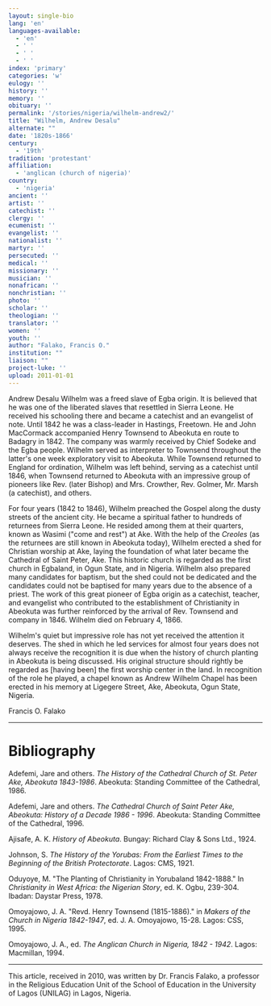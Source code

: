 ```yaml
---
layout: single-bio
lang: 'en'
languages-available:
  - 'en'
  - ' '
  - ' '
  - ' '
index: 'primary'
categories: 'w'
eulogy: ''
history: ''
memory: ''
obituary: ''
permalink: '/stories/nigeria/wilhelm-andrew2/'
title: "Wilhelm, Andrew Desalu"
alternate: ""
date: '1820s-1866'
century:
  - '19th'
tradition: 'protestant'
affiliation:
  - 'anglican (church of nigeria)'
country:
  - 'nigeria'
ancient: ''
artist: ''
catechist: ''
clergy: ''
ecumenist: ''
evangelist: ''
nationalist: ''
martyr: ''
persecuted: ''
medical: ''
missionary: ''
musician: ''
nonafrican: ''
nonchristian: ''
photo: ''
scholar: ''
theologian: ''
translator: ''
women: ''
youth: ''
author: "Falako, Francis O."
institution: ""
liaison: ""
project-luke: ''
upload: 2011-01-01
---
```




Andrew Desalu Wilhelm was a freed slave of Egba origin. It is believed that he was one of the liberated slaves that resettled in Sierra Leone. He received his schooling there and became a catechist and an evangelist of note. Until 1842 he was a class-leader in Hastings, Freetown. He and John MacCormack accompanied Henry Townsend to Abeokuta en route to Badagry in 1842. The company was warmly received by Chief Sodeke and the Egba people. Wilhelm served as interpreter to Townsend throughout the latter's one week exploratory visit to Abeokuta. While Townsend returned to England for ordination, Wilhelm was left behind, serving as a catechist until 1846, when Townsend returned to Abeokuta with an impressive group of pioneers like Rev. (later Bishop) and Mrs. Crowther, Rev. Golmer, Mr. Marsh (a catechist), and others.

For four years (1842 to 1846), Wilhelm preached the Gospel along the dusty streets of the ancient city. He became a spiritual father to hundreds of returnees from Sierra Leone. He resided among them at their quarters, known as Wasimi ("come and rest") at Ake. With the help of the *Creoles* (as the returnees are still known in Abeokuta today), Wilhelm erected a shed for Christian worship at Ake, laying the foundation of what later became the Cathedral of Saint Peter, Ake. This historic church is regarded as the first church in Egbaland, in Ogun State, and in Nigeria. Wilhelm also prepared many candidates for baptism, but the shed could not be dedicated and the candidates could not be baptised for many years due to the absence of a priest. The work of this great pioneer of Egba origin as a catechist, teacher, and evangelist who contributed to the establishment of Christianity in Abeokuta was further reinforced by the arrival of Rev. Townsend and company in 1846. Wilhelm died on February 4, 1866.

Wilhelm's quiet but impressive role has not yet received the attention it deserves. The shed in which he led services for almost four years does not always receive the recognition it is due when the history of church planting in Abeokuta is being discussed. His original structure should rightly be regarded as [having been] the first worship center in the land.  In recognition of the role he played, a chapel known as Andrew Wilhelm Chapel has been erected in his memory at Ligegere Street, Ake, Abeokuta, Ogun State, Nigeria.

Francis O. Falako

---

# Bibliography

Adefemi, Jare and others. *The History of the Cathedral Church of St. Peter Ake, Abeokuta 1843-1986*.  Abeokuta: Standing Committee of the Cathedral, 1986.

Adefemi, Jare and others. *The Cathedral Church of Saint Peter Ake, Abeokuta: History of a Decade 1986 - 1996*. Abeokuta: Standing Committee of the Cathedral, 1996.

Ajisafe, A. K. *History of Abeokuta*. Bungay: Richard Clay & Sons Ltd., 1924.

Johnson, S. *The History of the Yorubas: From the Earliest Times to the Beginning of the British Protectorate*. Lagos: CMS, 1921.

Oduyoye, M. "The Planting of Christianity in Yorubaland 1842-1888." In *Christianity in West Africa: the Nigerian Story*, ed. K. Ogbu, 239-304. Ibadan: Daystar Press, 1978.

Omoyajowo, J. A. "Revd. Henry Townsend (1815-1886)." in *Makers of the Church in Nigeria 1842-1947*, ed. J. A. Omoyajowo, 15-28. Lagos: CSS, 1995.

Omoyajowo, J. A., ed. *The Anglican Church in Nigeria, 1842 - 1942*. Lagos: Macmillan, 1994.

---

This article, received in 2010, was written by Dr. Francis Falako, a professor in the Religious Education Unit of the School of Education in the University of Lagos (UNILAG) in Lagos, Nigeria.